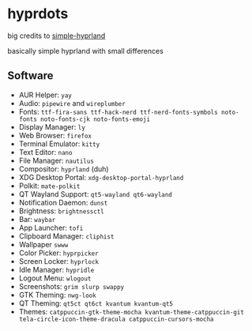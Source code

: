 # hyprdots
big credits to [simple-hyprland](https://github.com/gaurav23b/simple-hyprland?tab=readme-ov-file)

basically simple hyprland with small differences

## Software
- AUR Helper: `yay`
- Audio: `pipewire` and `wireplumber`
- Fonts: `ttf-fira-sans ttf-hack-nerd ttf-nerd-fonts-symbols noto-fonts noto-fonts-cjk noto-fonts-emoji`
- Display Manager: `ly`
- Web Browser: `firefox`
- Terminal Emulator: `kitty`
- Text Editor: `nano`
- File Manager: `nautilus`
- Compositor: `hyprland` (duh)
- XDG Desktop Portal: `xdg-desktop-portal-hyprland`
- Polkit: `mate-polkit`
- QT Wayland Support: `qt5-wayland qt6-wayland`
- Notification Daemon: `dunst`
- Brightness: `brightnessctl`
- Bar: `waybar`
- App Launcher: `tofi`
- Clipboard Manager: `cliphist`
- Wallpaper `swww`
- Color Picker: `hyprpicker`
- Screen Locker: `hyprlock`
- Idle Manager: `hypridle`
- Logout Menu: `wlogout`
- Screenshots: `grim slurp swappy`
- GTK Theming: `nwg-look`
- QT Theming: `qt5ct qt6ct kvantum kvantum-qt5`
- Themes: `catppuccin-gtk-theme-mocha kvantum-theme-catppuccin-git tela-circle-icon-theme-dracula catppuccin-cursors-mocha`
